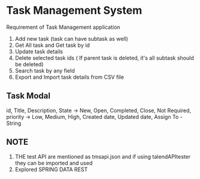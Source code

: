 # Task Management System

Requirement of Task Management application
1. Add new task (task can have subtask as well)
2. Get All task and Get task by id
3. Update task details
4. Delete selected task ids ( If parent task is deleted, it's all subtask should be deleted)
5. Search task by any field
6. Export and Import task details from CSV file

Task Modal
-------------

id,
Title,
Description,
State -> New, Open, Completed, Close, Not Required,
priority -> Low, Medium, High,
Created date,
Updated date,
Assign To - String 

## NOTE
1. THE test API are mentioned as tmsapi.json and if using talendAPItester they can be imported and used
2. Explored SPRING DATA REST
